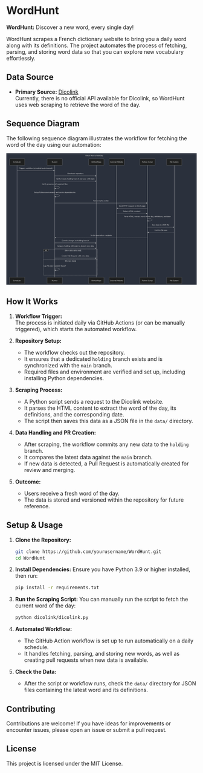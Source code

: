 # WordHunt
**WordHunt:** Discover a new word, every single day!

WordHunt scrapes a French dictionary website to bring you a daily word along with its definitions. The project automates the process of fetching, parsing, and storing word data so that you can explore new vocabulary effortlessly.

## Data Source
- **Primary Source:** [Dicolink](https://www.dicolink.com/api)  
  Currently, there is no official API available for Dicolink, so WordHunt uses web scraping to retrieve the word of the day.

## Sequence Diagram
The following sequence diagram illustrates the workflow for fetching the word of the day using our automation:

![Sequence Diagram](images/sequencediagramDicolink.png)

## How It Works
1. **Workflow Trigger:**  
   The process is initiated daily via GitHub Actions (or can be manually triggered), which starts the automated workflow.

2. **Repository Setup:**  
   - The workflow checks out the repository.
   - It ensures that a dedicated `holding` branch exists and is synchronized with the `main` branch.
   - Required files and environment are verified and set up, including installing Python dependencies.

3. **Scraping Process:**  
   - A Python script sends a request to the Dicolink website.
   - It parses the HTML content to extract the word of the day, its definitions, and the corresponding date.
   - The script then saves this data as a JSON file in the `data/` directory.

4. **Data Handling and PR Creation:**  
   - After scraping, the workflow commits any new data to the `holding` branch.
   - It compares the latest data against the `main` branch.  
   - If new data is detected, a Pull Request is automatically created for review and merging.

5. **Outcome:**  
   - Users receive a fresh word of the day.
   - The data is stored and versioned within the repository for future reference.

## Setup & Usage
1. **Clone the Repository:**
   ```bash
   git clone https://github.com/yourusername/WordHunt.git
   cd WordHunt
   ```

2. **Install Dependencies:**
   Ensure you have Python 3.9 or higher installed, then run:
   ```bash
   pip install -r requirements.txt
   ```

3. **Run the Scraping Script:**
   You can manually run the script to fetch the current word of the day:
   ```bash
   python dicolink/dicolink.py
   ```

4. **Automated Workflow:**
   - The GitHub Action workflow is set up to run automatically on a daily schedule.
   - It handles fetching, parsing, and storing new words, as well as creating pull requests when new data is available.

5. **Check the Data:**
   - After the script or workflow runs, check the `data/` directory for JSON files containing the latest word and its definitions.

## Contributing
Contributions are welcome! If you have ideas for improvements or encounter issues, please open an issue or submit a pull request.

## License
This project is licensed under the MIT License.
